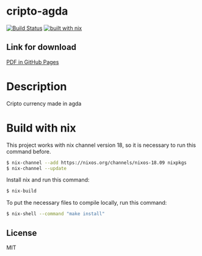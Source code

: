 # cripto-agda

[![Build Status](https://travis-ci.com/guilhermehas/cripto-agda.svg?branch=master)](https://travis-ci.com/guilhermehas/cripto-agda)
[![built with nix](https://builtwithnix.org/badge.svg)](https://builtwithnix.org)

## Link for download
[PDF in GitHub Pages](https://guilhermehas.github.io/cripto-agda/thesis.pdf)

# Description
Cripto currency made in agda

# Build with nix
This project works with nix channel version 18, so it is necessary to run this command before.
```bash
$ nix-channel --add https://nixos.org/channels/nixos-18.09 nixpkgs
$ nix-channel --update
```

Install nix and run this command:
```bash
$ nix-build
```

To put the necessary files to compile locally, run this command:
```bash
$ nix-shell --command "make install"
```


License
----
MIT
